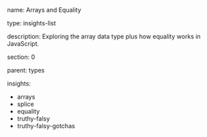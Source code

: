 name: Arrays and Equality

type: insights-list

description: Exploring the array data type plus how equality works in JavaScript.

section: 0

parent: types

insights:
  - arrays
  - splice
  - equality
  - truthy-falsy
  - truthy-falsy-gotchas
